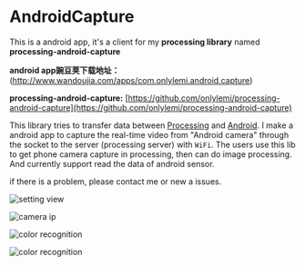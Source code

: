 # AndroidCapture
This is a android app, it's a client for my **processing library** named **processing-android-capture**  

**android app豌豆荚下载地址：** (http://www.wandoujia.com/apps/com.onlylemi.android.capture)

**processing-android-capture:** [https://github.com/onlylemi/processing-android-capture](https://github.com/onlylemi/processing-android-capture)

This library tries to transfer data between [Processing](https://processing.org) and [Android](https://android.com). I make a android app to capture the real-time video from "Android camera"  through the socket to the server (processing server) with `WiFi`. The users use this lib to get phone camera capture in processing, then can do image processing. And currently support read the data of android sensor.

if there is a problem, please contact me or new a issues.

![setting view](https://raw.githubusercontent.com/onlylemi/res/master/androidcapture1.jpg)

![camera ip](https://raw.githubusercontent.com/onlylemi/res/master/androidcapture2.jpg)

![color recognition](https://raw.githubusercontent.com/onlylemi/res/master/androidcapture3.jpg)

![color recognition](https://raw.githubusercontent.com/onlylemi/res/master/androidcapture4.jpg)
